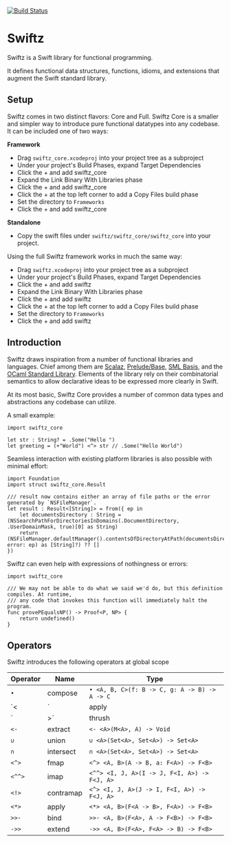 [![Build Status](https://travis-ci.org/typelift/swiftz.svg)](https://travis-ci.org/typelift/swiftz)

Swiftz
======

Swiftz is a Swift library for functional programming.

It defines functional data structures, functions, idioms, and extensions that augment 
the Swift standard library.

Setup
-----

Swiftz comes in two distinct flavors: Core and Full.  Swiftz Core is a smaller 
and simpler way to introduce pure functional datatypes into any codebase.  It 
can be included one of two ways:

**Framework**

- Drag `swiftz_core.xcodeproj` into your project tree as a subproject
- Under your project's Build Phases, expand Target Dependencies
- Click the + and add swiftz_core
- Expand the Link Binary With Libraries phase
- Click the + and add swiftz_core
- Click the + at the top left corner to add a Copy Files build phase
- Set the directory to `Frameworks`
- Click the + and add swiftz_core

**Standalone**

- Copy the swift files under `swiftz/swiftz_core/swiftz_core` into your project.

Using the full Swiftz framework works in much the same way:

- Drag `swiftz.xcodeproj` into your project tree as a subproject
- Under your project's Build Phases, expand Target Dependencies 
- Click the + and add swiftz
- Expand the Link Binary With Libraries phase
- Click the + and add swiftz
- Click the + at the top left corner to add a Copy Files build phase
- Set the directory to `Frameworks`
- Click the + and add swiftz

Introduction
------------

Swiftz draws inspiration from a number of functional libraries 
and languages.  Chief among them are [Scalaz](https://github.com/scalaz/scalaz),
[Prelude/Base](https://hackage.haskell.org/package/base), [SML
Basis](http://sml-family.org/Basis/), and the [OCaml Standard
Library](http://caml.inria.fr/pub/docs/manual-ocaml/stdlib.html).  Elements of
the library rely on their combinatorial semantics to allow declarative ideas to
be expressed more clearly in Swift.

At its most basic, Swiftz Core provides a number of common data types and
abstractions any codebase can utilize.

A small example:

```swiftz
import swiftz_core

let str : String? = .Some("Hello ")
let greeting = (+"World") <^> str // .Some("Hello World")
```

Seamless interaction with existing platform libraries is also possible with
minimal effort:

```swiftz
import Foundation
import struct swiftz_core.Result

/// result now contains either an array of file paths or the error generated by `NSFileManager`.
let result : Result<[String]> = from({ ep in
    let documentsDirectory : String = (NSSearchPathForDirectoriesInDomains(.DocumentDirectory, .UserDomainMask, true)[0] as String)
    return (NSFileManager.defaultManager().contentsOfDirectoryAtPath(documentsDirectory, error: ep) as [String]?) ?? []
})
```

Swiftz can even help with expressions of nothingness or errors:

```swiftz
import swiftz_core

/// We may not be able to do what we said we'd do, but this definition compiles. At runtime, 
/// any code that invokes this function will immediately halt the program.
func provePEqualsNP() -> Proof<P, NP> {
    return undefined()
}
```

Operators
---------

Swiftz introduces the following operators at global scope

Operator | Name      | Type
-------- | --------- | ------------------------------------------
`•`      | compose   | `• <A, B, C>(f: B -> C, g: A -> B) -> A -> C`
`<|`     | apply     | `<| <A, B>(A -> B, A) -> B`
`|>`     | thrush    | `|> <A, B>(A, A -> B) -> B`
`<-`     | extract   | `<- <A>(M<A>, A) -> Void`
`∪`      | union     | `∪ <A>(Set<A>, Set<A>) -> Set<A>`
`∩`      | intersect | `∩ <A>(Set<A>, Set<A>) -> Set<A>`
`<^>`    | fmap      | `<^> <A, B>(A -> B, a: F<A>) -> F<B>`
`<^^>`   | imap      | `<^^> <I, J, A>(I -> J, F<I, A>) -> F<J, A>`
`<!>`    | contramap | `<^> <I, J, A>(J -> I, F<I, A>) -> F<J, A>`
`<*>`    | apply     | `<*> <A, B>(F<A -> B>, F<A>) -> F<B>`
`>>-`    | bind      | `>>- <A, B>(F<A>, A -> F<B>) -> F<B>`
`->>`    | extend    | `->> <A, B>(F<A>, F<A> -> B) -> F<B>`

